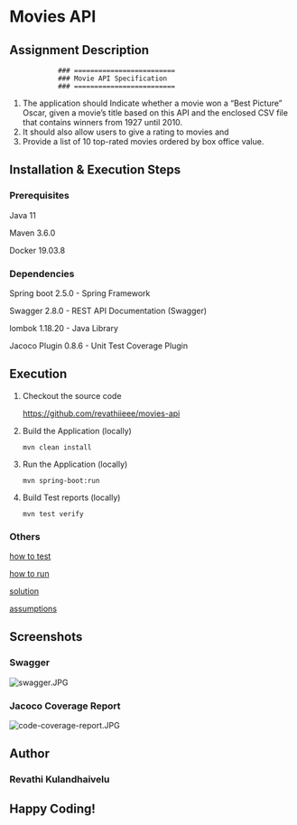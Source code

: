 # Movies API

## Assignment Description
                ### =========================
                ### Movie API Specification
                ### =========================
1. The application should Indicate whether a movie won a “Best Picture” Oscar, given a
    movie’s title based on this API and the enclosed CSV file that contains winners from
    1927 until 2010.
2. It should also allow users to give a rating to movies and 
3. Provide a list of 10 top-rated movies ordered by box office value.

## Installation & Execution Steps

### Prerequisites

Java 11

Maven 3.6.0

Docker 19.03.8

### Dependencies

Spring boot 2.5.0 - Spring Framework

Swagger 2.8.0 - REST API Documentation (Swagger)

lombok 1.18.20 - Java Library

Jacoco Plugin 0.8.6 - Unit Test Coverage Plugin

## Execution

1. Checkout the source code

   https://github.com/revathiieee/movies-api

2. Build the Application (locally)
   
   ``` mvn clean install ```

3. Run the Application (locally)
   
   ``` mvn spring-boot:run ```

4. Build Test reports (locally)
   
   ``` mvn test verify ```

### Others

[how to test](https://github.com/revathiieee/movies-api/blob/main/how_to_test.md)

[how to run](https://github.com/revathiieee/movies-api/blob/main/how_to_run.md)

[solution](https://github.com/revathiieee/movies-api/blob/main/solution.md)

[assumptions](https://github.com/revathiieee/movies-api/blob/main/assumptions.md)

## Screenshots

### Swagger

![swagger.JPG](swagger.JPG)

### Jacoco Coverage Report

![code-coverage-report.JPG](code_coverage_report.JPG)

## Author

### Revathi Kulandhaivelu

## Happy Coding!
   
